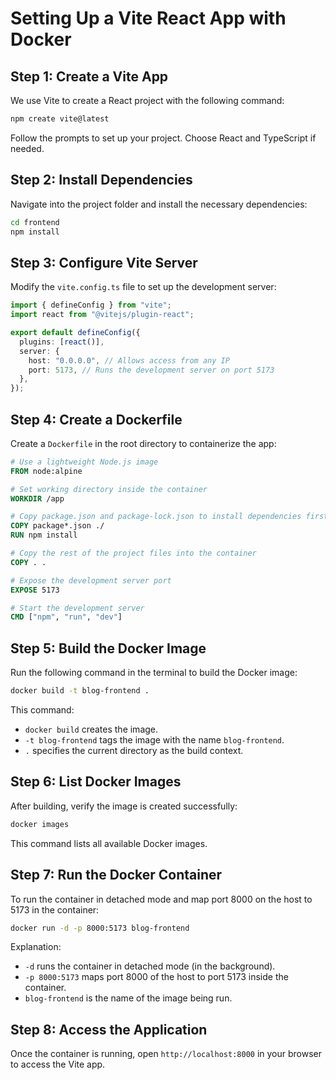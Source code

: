 # Setting Up a Vite React App with Docker

## Step 1: Create a Vite App

We use Vite to create a React project with the following command:

```sh
npm create vite@latest
```

Follow the prompts to set up your project. Choose React and TypeScript if needed.

## Step 2: Install Dependencies

Navigate into the project folder and install the necessary dependencies:

```sh
cd frontend
npm install
```

## Step 3: Configure Vite Server

Modify the `vite.config.ts` file to set up the development server:

```ts
import { defineConfig } from "vite";
import react from "@vitejs/plugin-react";

export default defineConfig({
  plugins: [react()],
  server: {
    host: "0.0.0.0", // Allows access from any IP
    port: 5173, // Runs the development server on port 5173
  },
});
```

## Step 4: Create a Dockerfile

Create a `Dockerfile` in the root directory to containerize the app:

```dockerfile
# Use a lightweight Node.js image
FROM node:alpine

# Set working directory inside the container
WORKDIR /app

# Copy package.json and package-lock.json to install dependencies first (for caching efficiency)
COPY package*.json ./
RUN npm install

# Copy the rest of the project files into the container
COPY . .

# Expose the development server port
EXPOSE 5173

# Start the development server
CMD ["npm", "run", "dev"]
```

## Step 5: Build the Docker Image

Run the following command in the terminal to build the Docker image:

```sh
docker build -t blog-frontend .
```

This command:

- `docker build` creates the image.
- `-t blog-frontend` tags the image with the name `blog-frontend`.
- `.` specifies the current directory as the build context.

## Step 6: List Docker Images

After building, verify the image is created successfully:

```sh
docker images
```

This command lists all available Docker images.

## Step 7: Run the Docker Container

To run the container in detached mode and map port 8000 on the host to 5173 in the container:

```sh
docker run -d -p 8000:5173 blog-frontend
```

Explanation:

- `-d` runs the container in detached mode (in the background).
- `-p 8000:5173` maps port 8000 of the host to port 5173 inside the container.
- `blog-frontend` is the name of the image being run.

## Step 8: Access the Application

Once the container is running, open `http://localhost:8000` in your browser to access the Vite app.
